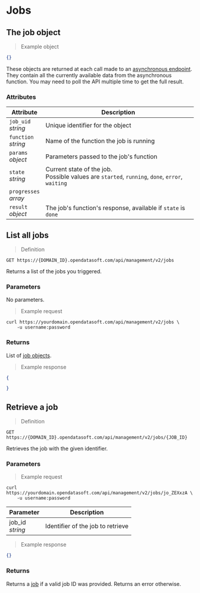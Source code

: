 # Jobs

## The job object

> Example object

```json
{}
```

These objects are returned at each call made to an [asynchronous endpoint](#asynchronous-calls). They contain all the currently available data from the asynchronous function. You may need to poll the API multiple time to get the full result.

### Attributes

Attribute | Description
--------- | -----------
`job_uid` <br> *string* | Unique identifier for the object
`function` <br> *string* | Name of the function the job is running
`params` <br> *object* | Parameters passed to the job's function
`state` <br> *string* | Current state of the job. <br> Possible values are `started`, `running`, `done`, `error`, `waiting`
`progresses` <br> *array* |
`result` <br> *object* | The job's function's response, available if `state` is `done`

## List all jobs

> Definition

```HTTP
GET https://{DOMAIN_ID}.opendatasoft.com/api/management/v2/jobs
```

Returns a list of the jobs you triggered.

### Parameters

No parameters.

> Example request

```shell
curl https://yourdomain.opendatasoft.com/api/management/v2/jobs \
    -u username:password
```

### Returns

List of [job objects](#the-job-object).

> Example response

```json
{

}
```

## Retrieve a job

> Definition

```HTTP
GET https://{DOMAIN_ID}.opendatasoft.com/api/management/v2/jobs/{JOB_ID}
```

Retrieves the job with the given identifier.


### Parameters

> Example request

```shell
curl https://yourdomain.opendatasoft.com/api/management/v2/jobs/jo_ZEXxzA \
    -u username:password
```

Parameter | Description
--------- | -----------
job_id <br> *string* | Identifier of the job to retrieve

> Example response

```json
{}
```

### Returns

Returns a [job](#the-job-object) if a valid job ID was provided. Returns an error otherwise.
